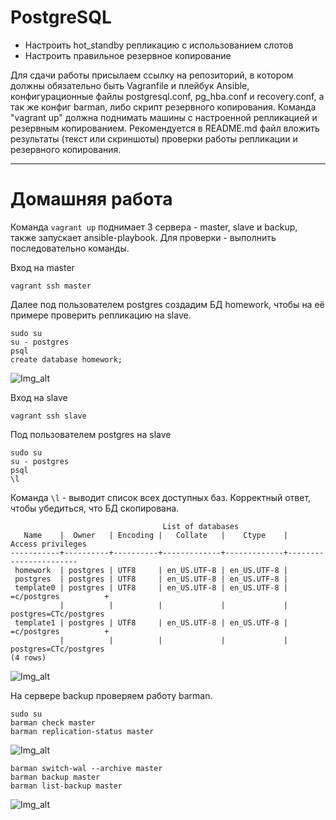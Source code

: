 # PostgreSQL
- Настроить hot_standby репликацию с использованием слотов
- Настроить правильное резервное копирование

Для сдачи работы присылаем ссылку на репозиторий, в котором должны обязательно быть Vagranfile и плейбук Ansible, конфигурационные файлы postgresql.conf, pg_hba.conf и recovery.conf, а так же конфиг barman, либо скрипт резервного копирования. Команда "vagrant up" должна поднимать машины с настроенной репликацией и резервным копированием. Рекомендуется в README.md файл вложить результаты (текст или скриншоты) проверки работы репликации и резервного копирования.

___________________________________________________________________________________________________________________
# Домашняя работа

Команда ```vagrant up``` поднимает 3 сервера - master, slave и backup,  также запускает ansible-playbook.
Для проверки - выполнить последовательно команды.

Вход на master

```vagrant ssh master```

Далее под пользователем postgres создадим БД homework, чтобы на её примере проверить репликацию на slave.
```
sudo su
su - postgres
psql
create database homework;
```

![Img_alt](https://github.com/Edo1993/otus_32/blob/master/img/321.png)

Вход на slave

```vagrant ssh slave```

Под пользователем postgres на slave
```
sudo su
su - postgres
psql
\l
```
Команда ```\l``` - выводит список всех доступных баз.
Корректный ответ, чтобы убедиться, что БД скопирована.

```
                                  List of databases
   Name    |  Owner   | Encoding |   Collate   |    Ctype    |   Access privileges   
-----------+----------+----------+-------------+-------------+-----------------------
 homework  | postgres | UTF8     | en_US.UTF-8 | en_US.UTF-8 | 
 postgres  | postgres | UTF8     | en_US.UTF-8 | en_US.UTF-8 | 
 template0 | postgres | UTF8     | en_US.UTF-8 | en_US.UTF-8 | =c/postgres          +
           |          |          |             |             | postgres=CTc/postgres
 template1 | postgres | UTF8     | en_US.UTF-8 | en_US.UTF-8 | =c/postgres          +
           |          |          |             |             | postgres=CTc/postgres
(4 rows)
```

![Img_alt](https://github.com/Edo1993/otus_32/blob/master/img/322.png)

На сервере backup проверяем работу barman.

```
sudo su
barman check master
barman replication-status master
```

![Img_alt](https://github.com/Edo1993/otus_32/blob/master/img/323.png)

```
barman switch-wal --archive master
barman backup master
barman list-backup master
```

![Img_alt](https://github.com/Edo1993/otus_32/blob/master/img/324.png)
